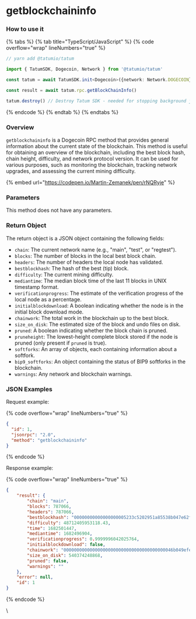 # getblockchaininfo

### How to use it

{% tabs %}
{% tab title="TypeScript/JavaScript" %}
{% code overflow="wrap" lineNumbers="true" %}
```typescript
// yarn add @tatumio/tatum

import { TatumSDK, Dogecoin, Network } from '@tatumio/tatum'

const tatum = await TatumSDK.init<Dogecoin>({network: Network.DOGECOIN})

const result = await tatum.rpc.getBlockChainInfo()

tatum.destroy() // Destroy Tatum SDK - needed for stopping background jobs
```
{% endcode %}
{% endtab %}
{% endtabs %}

### Overview

`getblockchaininfo` is a Dogecoin RPC method that provides general information about the current state of the blockchain. This method is useful for obtaining an overview of the blockchain, including the best block hash, chain height, difficulty, and network protocol version. It can be used for various purposes, such as monitoring the blockchain, tracking network upgrades, and assessing the current mining difficulty.

{% embed url="https://codepen.io/Martin-Zemanek/pen/rNQRyje" %}

### Parameters

This method does not have any parameters.

### Return Object

The return object is a JSON object containing the following fields:

* `chain`: The current network name (e.g., "main", "test", or "regtest").
* `blocks`: The number of blocks in the local best block chain.
* `headers`: The number of headers the local node has validated.
* `bestblockhash`: The hash of the best (tip) block.
* `difficulty`: The current mining difficulty.
* `mediantime`: The median block time of the last 11 blocks in UNIX timestamp format.
* `verificationprogress`: The estimate of the verification progress of the local node as a percentage.
* `initialblockdownload`: A boolean indicating whether the node is in the initial block download mode.
* `chainwork`: The total work in the blockchain up to the best block.
* `size_on_disk`: The estimated size of the block and undo files on disk.
* `pruned`: A boolean indicating whether the block chain is pruned.
* `pruneheight`: The lowest-height complete block stored if the node is pruned (only present if `pruned` is true).
* `softforks`: An array of objects, each containing information about a softfork.
* `bip9_softforks`: An object containing the status of BIP9 softforks in the blockchain.
* `warnings`: Any network and blockchain warnings.

### JSON Examples

Request example:

{% code overflow="wrap" lineNumbers="true" %}
```json
{
  "id": 1,
  "jsonrpc": "2.0",
  "method": "getblockchaininfo"
}
```
{% endcode %}

Response example:

{% code overflow="wrap" lineNumbers="true" %}
```json
{
    "result": {
        "chain": "main",
        "blocks": 787066,
        "headers": 787066,
        "bestblockhash": "00000000000000000005233c5202951a85538b047e62f4c12c25d9ff65e62f07",
        "difficulty": 48712405953118.43,
        "time": 1682501447,
        "mediantime": 1682496904,
        "verificationprogress": 0.9999996042025764,
        "initialblockdownload": false,
        "chainwork": "000000000000000000000000000000000000000046b049efeeebefbd7f5e5cd6",
        "size_on_disk": 540374248868,
        "pruned": false,
        "warnings": ""
    },
    "error": null,
    "id": 1
}
```
{% endcode %}

\
